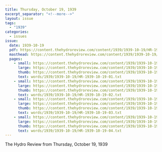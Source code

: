 ```yaml
---
title: Thursday, October 19, 1939
excerpt_separator: "<!--more-->"
layout: issue
tags:
  - "1939"
categories:
  - issues
issue:
  date: 1939-10-19
  pdf: https://content.thehydroreview.com/content/1939/1939-10-19/HR-1939-10-19.pdf
  masthead: https://content.thehydroreview.com/content/1939/1939-10-19/masthead/HR-1939-10-19.jpg
  pages:
    - small: https://content.thehydroreview.com/content/1939/1939-10-19/small/HR-1939-10-19-01.jpg
      large: https://content.thehydroreview.com/content/1939/1939-10-19/large/HR-1939-10-19-01.jpg
      thumb: https://content.thehydroreview.com/content/1939/1939-10-19/thumbnails/HR-1939-10-19-01.jpg
      text: words/1939/1939-10-19/HR-1939-10-19-01.txt
    - small: https://content.thehydroreview.com/content/1939/1939-10-19/small/HR-1939-10-19-02.jpg
      large: https://content.thehydroreview.com/content/1939/1939-10-19/large/HR-1939-10-19-02.jpg
      thumb: https://content.thehydroreview.com/content/1939/1939-10-19/thumbnails/HR-1939-10-19-02.jpg
      text: words/1939/1939-10-19/HR-1939-10-19-02.txt
    - small: https://content.thehydroreview.com/content/1939/1939-10-19/small/HR-1939-10-19-03.jpg
      large: https://content.thehydroreview.com/content/1939/1939-10-19/large/HR-1939-10-19-03.jpg
      thumb: https://content.thehydroreview.com/content/1939/1939-10-19/thumbnails/HR-1939-10-19-03.jpg
      text: words/1939/1939-10-19/HR-1939-10-19-03.txt
    - small: https://content.thehydroreview.com/content/1939/1939-10-19/small/HR-1939-10-19-04.jpg
      large: https://content.thehydroreview.com/content/1939/1939-10-19/large/HR-1939-10-19-04.jpg
      thumb: https://content.thehydroreview.com/content/1939/1939-10-19/thumbnails/HR-1939-10-19-04.jpg
      text: words/1939/1939-10-19/HR-1939-10-19-04.txt
---
```


The Hydro Review from Thursday, October 19, 1939

<!--more-->

